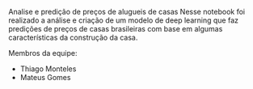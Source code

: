 Analise e predição de preços de alugueis de casas
Nesse notebook foi realizado a análise e criação de um modelo de deep learning que faz predições de preços de casas brasileiras com base em algumas características da construção da casa.

Membros da equipe:
* Thiago Monteles
* Mateus Gomes
